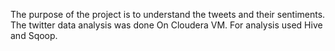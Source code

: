 The purpose of the project is to understand the tweets and their sentiments.
The twitter data analysis was done On Cloudera VM. 
For analysis used Hive and Sqoop.
